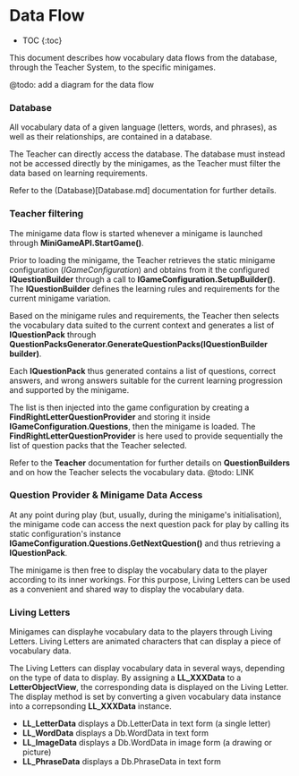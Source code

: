 # Data Flow

* TOC
{:toc}

This document describes how vocabulary data flows from the database, through the Teacher System, to the specific minigames.

@todo: add a diagram for the data flow

### Database

All vocabulary data of a given language (letters, words, and phrases), as well as their relationships, are contained in a database.

The Teacher can directly access the database.
The database must instead not be accessed directly by the minigames, as the Teacher must filter the data based on learning requirements.

Refer to the (Database)[Database.md] documentation for further details.

### Teacher filtering

The minigame data flow is started whenever a minigame is launched through **MiniGameAPI.StartGame()**.

Prior to loading the minigame, the Teacher retrieves the static minigame configuration (*IGameConfiguration*) and obtains from it the configured **IQuestionBuilder**  through a call to **IGameConfiguration.SetupBuilder()**.
The **IQuestionBuilder** defines the learning rules and requirements for the current minigame variation.

 Based on the minigame rules and requirements, the Teacher then selects the vocabulary data suited to the current context
   and generates a list of **IQuestionPack** through **QuestionPacksGenerator.GenerateQuestionPacks(IQuestionBuilder  builder)**.

 Each **IQuestionPack**  thus generated contains a list of questions, correct answers, and wrong answers suitable for the current learning progression and supported by the minigame.

 The list is then injected into the game configuration by creating a **FindRightLetterQuestionProvider** and storing it inside **IGameConfiguration.Questions**, then the minigame is loaded.
 The **FindRightLetterQuestionProvider** is here used to provide sequentially the list of question packs that the Teacher selected.

Refer to the **Teacher** documentation for further details on **QuestionBuilders**
 and on how the Teacher selects the vocabulary data.
@todo: LINK


### Question Provider & Minigame Data Access

 At any point during play (but, usually, during the minigame's initialisation), the minigame code can access the next question pack for play by calling its static configuration's instance    **IGameConfiguration.Questions.GetNextQuestion()** and thus retrieving a **IQuestionPack**.

 The minigame is then free to display the vocabulary data to the player according to its inner workings.
 For this purpose, Living Letters can be used as a convenient and shared way to display the vocabulary data.


### Living Letters

Minigames can displayhe vocabulary data to the players through Living Letters.
Living Letters are animated characters that can display a piece of vocabulary data.

The Living Letters can display vocabulary data in several ways, depending on the type of data to display.
By assigning a **LL_XXXData** to a **LetterObjectView**, the corresponding data is displayed on the Living Letter.
The display method is set by converting a given vocabulary data instance into a correpsonding **LL_XXXData** instance.

 * **LL_LetterData** displays a Db.LetterData in text form (a single letter)
 * **LL_WordData** displays a Db.WordData in text form
 * **LL_ImageData** displays a Db.WordData in image form (a drawing or picture)
 * **LL_PhraseData** displays a Db.PhraseData in text form
